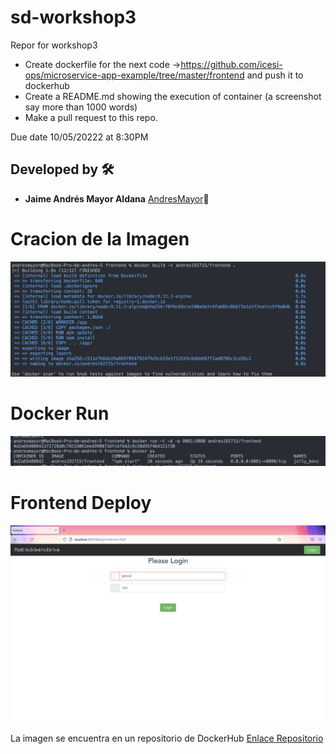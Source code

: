 # sd-workshop3
Repor for workshop3
- Create dockerfile for the next code ->https://github.com/icesi-ops/microservice-app-example/tree/master/frontend and push it to dockerhub
- Create a README.md showing the execution of container (a screenshot say more than 1000 words)
- Make a pull request to this repo.


Due date 10/05/20222 at 8:30PM
## Developed by 🛠️
* **Jaime Andrés Mayor Aldana**  [AndresMayor](https://github.com/AndresMayor)🚀

# Cracion de la Imagen

![Creamos la imagen ](./ss/DockerImage.png "Creacion de la imagen")

# Docker Run

![Docker Run ](./ss/DockerRun.png "Creacion del contenedor")

# Frontend Deploy

![Deploy Frontend](./ss/FrontendDeploy.png "Frontend Desplegado")

La imagen se encuentra en un repositorio de DockerHub [Enlace Repositorio](https://hub.docker.com/r/andres192715/frontend)



